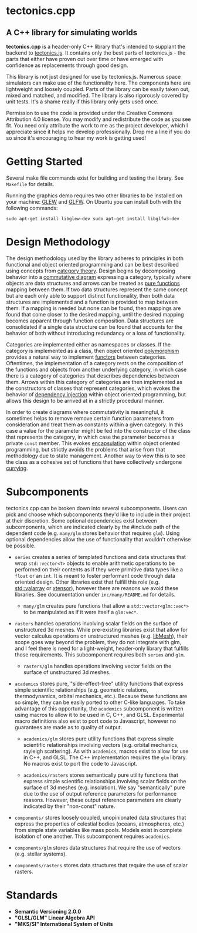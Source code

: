 # tectonics.cpp
## A C++ library for simulating worlds

**tectonics.cpp** is a header-only C++ library that's intended to supplant the backend to [tectonics.js](http://davidson16807.github.io/tectonics.js/). It contains only the best parts of tectonics.js - the parts that either have proven out over time or have emerged with confidence as replacements through good design. 

This library is not just designed for use by tectonics.js. Numerous space simulators can make use of the functionality here. The components here are lightweight and loosely coupled. Parts of the library can be easily taken out, mixed and matched, and modified. The library is also rigorously covered by unit tests. It's a shame really if this library only gets used once. 

Permission to use the code is provided under the Creative Commons Attribution 4.0 license. You may modify and redistribute the code as you see fit. You need only attribute the work to me as the project developer, which I appreciate since it helps me develop professionally. Drop me a line if you do so since it's encouraging to hear my work is getting used! 

# Getting Started
Several make file commands exist for building and testing the library. See `Makefile` for details. 

Running the graphics demo requires two other libraries to be installed on your machine: [GLEW](http://glew.sourceforge.net/) and [GLFW](https://www.glfw.org/). On Ubuntu you can install both with the following commands:

`
sudo apt-get install libglew-dev
sudo apt-get install libglfw3-dev
`

# Design Methodology
The design methodology used by the library adheres to principles in both functional and object oriented programming and can be best described using concepts from [category theory](https://en.wikipedia.org/wiki/Category_theory). Design begins by decomposing behavior into a [commutative diagram](https://en.wikipedia.org/wiki/Commutative_diagram) expressing a category, typically where objects are data structures and arrows can be treated as [pure functions](https://en.wikipedia.org/wiki/Pure_function) mapping between them. If two data structures represent the same concept but are each only able to support distinct functionality, then both data structures are implemented and a function is provided to map between them. If a mapping is needed but none can be found, then mappings are found that come closer to the desired mapping, until the desired mapping becomes apparent through function composition. Data structures are consolidated if a single data structure can be found that accounts for the behavior of both without introducing redundancy or a loss of functionality. 

Categories are implemented either as namespaces or classes. If the category is implemented as a class, then object oriented [polymorphism](https://en.wikipedia.org/wiki/Polymorphism_(computer_science)) provides a natural way to implement [functors](https://en.wikipedia.org/wiki/Functor) between categories. Oftentimes, the implementation of a category rests on the composition of the functions and objects from another underlying category, in which case there is a category of categories that describes dependencies between them. Arrows within this category of categories are then implemented as the constructors of classes that represent categories, which evokes the behavior of [dependency injection](https://en.wikipedia.org/wiki/Dependency_injection) within object oriented programming, but allows this design to be arrived at in a strictly procedural manner. 

In order to create diagrams where commutativity is meaningful, it sometimes helps to remove remove certain function parameters from consideration and treat them as constants within a given category. In this case a value for the parameter might be fed into the constructor of the class that represents the category, in which case the parameter becomes a private `const` member. This evokes [encapsulation](https://en.wikipedia.org/wiki/Encapsulation_(computer_programming)) within object oriented programming, but strictly avoids the problems that arise from that methodology due to state management. Another way to view this is to see the class as a cohesive set of functions that have collectively undergone [currying](https://en.wikipedia.org/wiki/Currying). 

# Subcomponents
tectonics.cpp can be broken down into several subcomponents. Users can pick and choose which subcomponents they'd like to include in their project at their discretion. Some optional dependencies exist between subcomponents, which are indicated clearly by the #include path of the dependent code (e.g. `many/glm` stores behavior that requires `glm`). Using optional dependencies allow the use of functionality that wouldn't otherwise be possible. 

* `series` creates a series of templated functions and data structures that wrap `std::vector<T>` objects to enable arithmetic operations to be performed on their contents as if they were primitive data types like a `float` or an `int`. It is meant to foster performant code through data oriented design. Other libraries exist that fulfill this role (e.g. [std::valarray](https://en.cppreference.com/w/cpp/numeric/composite) or [xtensor](https://github.com/QuantStack/xtensor)), however there are reasons we avoid these libraries. See documentation under `inc/many/README.md` for details.

	- `many/glm` creates pure functions that allow a `std::vector<glm::vec*>` to be manipulated as if it were itself a `glm:vec*`. 

* `rasters` handles operations involving scalar fields on the surface of unstructured 3d meshes. While pre-existing libraries exist that allow for vector calculus operations on unstructured meshes (e.g. [libMesh](https://libmesh.github.io/externalsoftware.html)), their scope goes way beyond the problem, they do not integrate with glm, and I feel there is need for a light-weight, header-only library that fulfills those requirements. This subcomponent requires both `series` and `glm`. 

	- `rasters/glm` handles operations involving vector fields on the surface of unstructured 3d meshes. 

* `academics` stores pure, "side-effect-free" utility functions that express simple scientific relationships (e.g. geometric relations, thermodynamics, orbital mechanics, etc.). Because these functions are so simple, they can be easily ported to other C-like languages. To take advantage of this opportunity, the `academics` subcomponent is written using macros to allow it to be used in C, C++, and GLSL. Experimental macro definitions also exist to port code to Javascript, however no guarantees are made as to quality of output. 

	- `academics/glm` stores pure utility functions that express simple scientific relationships involving vectors (e.g. orbital mechanics, rayleigh scattering). As with `academics`, macros exist to allow for use in C++, and GLSL. The C++ implementation requires the `glm` library. No macros exist to port the code to Javascript. 

	- `academics/rasters` stores semantically pure utility functions that express simple scientific relationships involving scalar fields on the surface of 3d meshes (e.g. insolation). We say "semantically" pure due to the use of output reference parameters for performance reasons. However, these output reference parameters are clearly indicated by their "non-const" nature.

* `components/` stores loosely coupled, unopinionated data structures that express the properties of celestial bodies (oceans, atmospheres, etc.) from simple state variables like mass pools. Models exist in complete isolation of one another. This subcomponent requires `academics`.

* `components/glm` stores data structures that require the use of vectors (e.g. stellar systems). 

* `components/rasters` stores data structures that require the use of scalar rasters.

# Standards
* **Semantic Versioning 2.0.0**
* **"GLSL/GLM" Linear Algebra API**
* **"MKS/SI" International System of Units**
